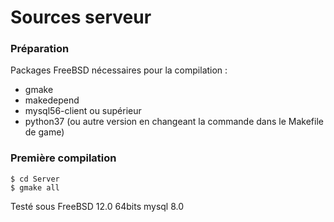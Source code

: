 # Sources serveur

### Préparation

Packages FreeBSD nécessaires pour la compilation :

* gmake
* makedepend
* mysql56-client ou supérieur
* python37 (ou autre version en changeant la commande dans le Makefile de game)

### Première compilation

```
$ cd Server
$ gmake all
```

Testé sous FreeBSD 12.0 64bits mysql 8.0
